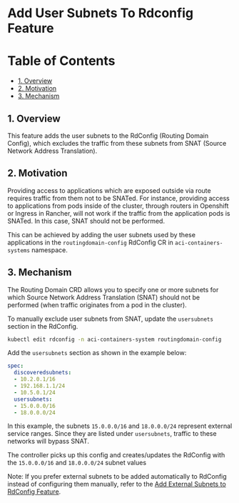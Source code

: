 # Add User Subnets To Rdconfig Feature

# Table of Contents

- [1. Overview](#1-overview)
- [2. Motivation](#2-motivation)
- [3. Mechanism](#3-mechanism)

## 1. Overview

This feature adds the user subnets to the RdConfig (Routing Domain Config), which excludes the traffic from these subnets from SNAT (Source Network Address Translation).

## 2. Motivation

Providing access to applications which are exposed outside via route requires traffic from them not to be SNATed. For instance, providing access to applications from pods inside of the cluster, through routers in Openshift or Ingress in Rancher, will not work if the traffic from the application pods is SNATed. In this case, SNAT should not be performed. 

This can be achieved by adding the user subnets used by these applications in the `routingdomain-config` RdConfig CR in `aci-containers-systems` namespace.

## 3. Mechanism

The Routing Domain CRD allows you to specify one or more subnets for which Source Network Address Translation (SNAT) should not be performed (when traffic originates from a pod in the cluster).

To manually exclude user subnets from SNAT, update the `usersubnets` section in the RdConfig.


```sh
kubectl edit rdconfig -n aci-containers-system routingdomain-config
```
Add the `usersubnets` section as shown in the example below:
```yaml
spec:
  discoveredsubnets:
  - 10.2.0.1/16
  - 192.168.1.1/24
  - 10.5.0.1/24
  usersubnets:
  - 15.0.0.0/16
  - 18.0.0.0/24
```

In this example, the subnets `15.0.0.0/16` and `18.0.0.0/24` represent external service ranges. Since they are listed under `usersubnets`, traffic to these networks will bypass SNAT.

The controller picks up this config and creates/updates the RdConfig with the `15.0.0.0/16` and `18.0.0.0/24` subnet values

Note: If you prefer external subnets to be added automatically to RdConfig instead of configuring them manually, refer to the [Add External Subnets to RdConfig Feature](./add-external-subnets-to-rdconfig.md).


